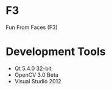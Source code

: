 # F3

Fun From Faces (F3)

# Development Tools

- Qt 5.4.0 32-bit
- OpenCV 3.0 Beta
- Visual Studio 2012